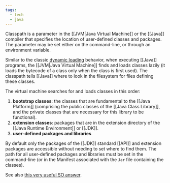 ```yaml
---
tags:
  - tech
  - java
---
```

Classpath is a parameter in the [[JVM|Java Virtual Machine]] or the [[Java]] compiler that specifies the location of user-defined classes and packages.
The parameter may be set either on the command-line, or through an environment variable.

Similar to the classic [dynamic loading](https://en.wikipedia.org/wiki/Library_(computing)#Dynamic_loading "Library (computing)") behavior, when executing [[Java]] programs, the [[JVM|Java Virtual Machine]] finds and loads classes lazily (it loads the bytecode of a class only when the class is first used). 
The classpath tells [[Java]] where to look in the filesystem for files defining these classes.

The virtual machine searches for and loads classes in this order:
1. **bootstrap classes**: the classes that are fundamental to the [[Java Platform]] (comprising the public classes of the [[Java Class Library]], and the private classes that are necessary for this library to be functional).
2. **extension classes**: packages that are in the extension directory of the [[Java Runtime Environment]] or [[JDK]].
3. **user-defined packages and libraries**

By default only the packages of the [[JDK]] standard [[API]] and extension packages are accessible without needing to set where to find them.
The path for all user-defined packages and libraries must be set in the command-line (or in the Manifest associated with the `Jar` file containing the classes).

See also [this very useful SO answer](https://stackoverflow.com/a/2396759/15552149).